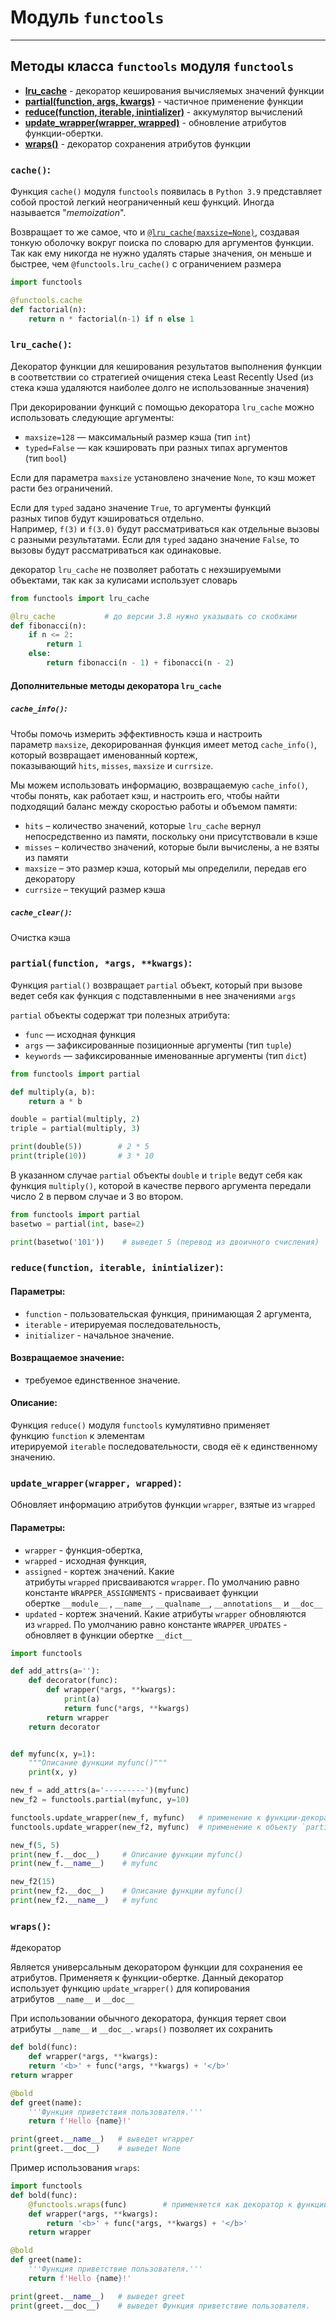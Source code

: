 # Модуль `functools`
***
## Методы класса `functools` модуля `functools`
- **[lru_cache](#lru_cache)** - декоратор кеширования вычисляемых значений функции
- **[partial(function, args, kwargs)](#partial%20function%20args%20kwargs)** - частичное применение функции
- **[reduce(function, iterable, inintializer)](#reduce%20function%20iterable%20inintializer)** - аккумулятор вычислений
- **[update_wrapper(wrapper, wrapped)](#update_wrapper%20wrapper%20wrapped)** - обновление атрибутов функции-обертки. 
- **[wraps()](#wraps)** - декоратор сохранения атрибутов функции

### `cache()`:
Функция `cache()` модуля `functools` появилась в `Python 3.9` представляет собой простой легкий неограниченный кеш функций. Иногда называется "_memoization_".

Возвращает то же самое, что и [`@lru_cache(maxsize=None)`](https://docs-python.ru/standart-library/modul-functools-python/dekorator-lru-cache-modulja-functools/ "Декоратор @lru_cache() модуля functools в Python."), создавая тонкую оболочку вокруг поиска по словарю для аргументов функции. Так как ему никогда не нужно удалять старые значения, он меньше и быстрее, чем `@functools.lru_cache()` с ограничением размера

```python
import functools

@functools.cache
def factorial(n):
    return n * factorial(n-1) if n else 1
```

### `lru_cache()`:
Декоратор функции для кеширования результатов выполнения функции в соответствии со стратегией очищения стека Least Recently Used (из стека кэша удаляются наиболее долго не использованные значения)

При декорировании функций с помощью декоратора `lru_cache` можно использовать следующие аргументы:
-   `maxsize=128` — максимальный размер кэша (тип `int`)
-   `typed=False` — как кэшировать при разных типах аргументов (тип `bool`)

Если для параметра `maxsize` установлено значение `None`, то кэш может расти без ограничений.

Если для `typed` задано значение `True`, то аргументы функций разных типов будут кэшироваться отдельно. Например, `f(3)` и `f(3.0)` будут рассматриваться как отдельные вызовы с разными результатами. Если для `typed` задано значение `False`, то вызовы будут рассматриваться как одинаковые.

декоратор `lru_cache` не позволяет работать с нехэшируемыми объектами, так как за кулисами использует словарь

```python
from functools import lru_cache 

@lru_cache           # до версии 3.8 нужно указывать со скобками 
def fibonacci(n): 
	if n <= 2: 
		return 1 
	else: 
		return fibonacci(n - 1) + fibonacci(n - 2)
```

#### Дополнительные методы декоратора `lru_cache`

##### `cache_info()`:
Чтобы помочь измерить эффективность кэша и настроить параметр `maxsize`, декорированная функция имеет метод `cache_info()`, который возвращает именованный кортеж, показывающий `hits`, `misses`, `maxsize` и `currsize`.

Мы можем использовать информацию, возвращаемую `cache_info()`, чтобы понять, как работает кэш, и настроить его, чтобы найти подходящий баланс между скоростью работы и объемом памяти:

-   `hits` – количество значений, которые `lru_cache` вернул непосредственно из памяти, поскольку они присутствовали в кэше
-   `misses` – количество значений, которые были вычислены, а не взяты из памяти
-   `maxsize` – это размер кэша, который мы определили, передав его декоратору
-   `currsize` – текущий размер кэша

##### `cache_clear()`:
Очистка кэша

### `partial(function, *args, **kwargs)`:
Функция `partial()` возвращает `partial` объект, который при вызове ведет себя как функция c подставленными в нее значениями `args`

`partial` объекты содержат три полезных атрибута:
-   `func` — исходная функция
-   `args` — зафиксированные позиционные аргументы (тип `tuple`)
-   `keywords` — зафиксированные именованные аргументы (тип `dict`)

```python
from functools import partial

def multiply(a, b):
    return a * b

double = partial(multiply, 2)
triple = partial(multiply, 3)

print(double(5))        # 2 * 5
print(triple(10))       # 3 * 10
```

В указанном случае `partial` объекты `double` и `triple` ведут себя как функция `multiply()`, которой в качестве первого аргумента передали число 2 в первом случае и 3 во втором. 

```python
from functools import partial 
basetwo = partial(int, base=2) 

print(basetwo('101'))    # выведет 5 (перевод из двоичного счисления)
```

### `reduce(function, iterable, inintializer)`:
#### Параметры:

-   `function` - пользовательская функция, принимающая 2 аргумента,
-   `iterable` - итерируемая последовательность,
-   `initializer` - начальное значение.

#### Возвращаемое значение:
-   требуемое единственное значение.

#### Описание:

Функция `reduce()` модуля `functools` кумулятивно применяет функцию `function` к элементам итерируемой `iterable` последовательности, сводя её к единственному значению.

### `update_wrapper(wrapper, wrapped)`:
Обновляет информацию атрибутов функции `wrapper`, взятые из `wrapped`
#### Параметры:
-   `wrapper` - функция-обертка,
-   `wrapped` - исходная функция,
-   `assigned` - кортеж значений. Какие атрибуты `wrapped` присваиваются `wrapper`. По умолчанию равно константе `WRAPPER_ASSIGNMENTS` - присваивает функции обертке `__module__` , `__name__`, `__qualname__`, `__annotations__` и `__doc__` 
-   `updated` - кортеж значений. Какие атрибуты `wrapper` обновляются из `wrapped`. По умолчанию равно константе  `WRAPPER_UPDATES` - обновляет в функции обертке `__dict__`

```python
import functools

def add_attrs(a=''):
    def decorator(func):
        def wrapper(*args, **kwargs):
            print(a)
            return func(*args, **kwargs)
        return wrapper
    return decorator


def myfunc(x, y=1):
    """Описание функции myfunc()"""
    print(x, y)

new_f = add_attrs(a='---------')(myfunc)
new_f2 = functools.partial(myfunc, y=10)

functools.update_wrapper(new_f, myfunc)   # применение к функции-декоратору
functools.update_wrapper(new_f2, myfunc)  # применение к объекту `partial`

new_f(5, 5)
print(new_f.__doc__)     # Описание функции myfunc()
print(new_f.__name__)    # myfunc

new_f2(15)
print(new_f2.__doc__)    # Описание функции myfunc()
print(new_f2.__name__)   # myfunc
```


### `wraps()`:
#декоратор

Является универсальным декоратором функции для сохранения ее атрибутов. Применяетя к функции-обертке. Данный декоратор использует функцию `update_wrapper()` для копирования атрибутов `__name__` и `__doc__`

При использовании обычного декоратора, функция теряет свои атрибуты `__name__` и `__doc__`. `wraps()` позволяет их сохранить
```python
def bold(func): 
	def wrapper(*args, **kwargs): 
	return '<b>' + func(*args, **kwargs) + '</b>' 
return wrapper 

@bold 
def greet(name): 
	'''Функция приветствия пользователя.''' 
	return f'Hello {name}!' 

print(greet.__name__)   # выведет wrapper
print(greet.__doc__)    # выведет None
```

Пример использования `wraps`:
```python
import functools 
def bold(func): 
	@functools.wraps(func)        # применяется как декоратор к функции-обертке
	def wrapper(*args, **kwargs): 
		return '<b>' + func(*args, **kwargs) + '</b>' 
	return wrapper 

@bold 
def greet(name): 
	'''Функция приветствие пользователя.''' 
	return f'Hello {name}!' 

print(greet.__name__)   # выведет greet
print(greet.__doc__)    # выведет Функция приветствие пользователя.
```